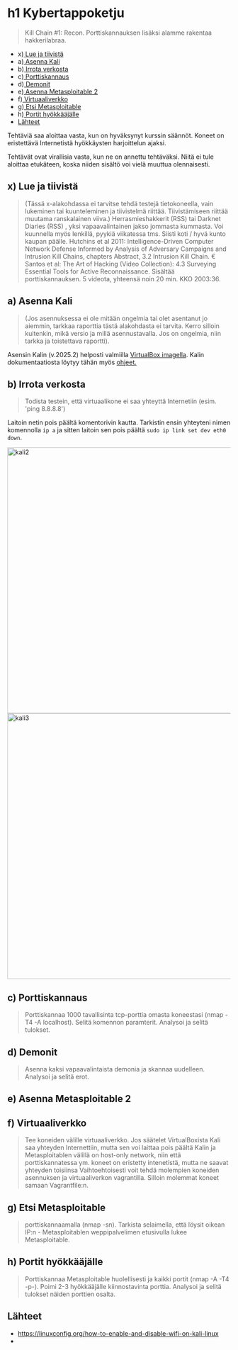 # h1 Kybertappoketju
> Kill Chain #1: Recon. Porttiskannauksen lisäksi alamme rakentaa hakkerilabraa.

- x)[ Lue ja tiivistä ](#x-lue-ja-tiivistä)
- a)[ Asenna Kali ](#a-asenna-kali)
- b)[ Irrota verkosta ](#b-irrota-verkosta)
- c)[ Porttiskannaus ](#c-porttiskannaus)
- d)[ Demonit ](#d-demonit)
- e)[ Asenna Metasploitable 2 ](#e-asenna-metasploitable-2)
- f)[ Virtuaaliverkko ](#f-virtuaaliverkko)
- g)[ Etsi Metasploitable ](#g-etsi-metasploitable)
- h)[ Portit hyökkääjälle ](#h-portit-hyökkääjälle)
- [Lähteet](#lähteet)


Tehtäviä saa aloittaa vasta, kun on hyväksynyt kurssin säännöt. Koneet on eristettävä Internetistä hyökkäysten harjoittelun ajaksi.

Tehtävät ovat virallisia vasta, kun ne on annettu tehtäväksi. Niitä ei tule aloittaa etukäteen, koska niiden sisältö voi vielä muuttua olennaisesti.

## x) Lue ja tiivistä
> (Tässä x-alakohdassa ei tarvitse tehdä testejä tietokoneella, vain lukeminen tai kuunteleminen ja tiivistelmä riittää. Tiivistämiseen riittää muutama ranskalainen viiva.)
        Herrasmieshakkerit (RSS) tai Darknet Diaries (RSS) , yksi vapaavalintainen jakso jommasta kummasta. Voi kuunnella myös lenkillä, pyykiä viikatessa tms. Siisti koti / hyvä kunto kaupan päälle.
        Hutchins et al 2011: Intelligence-Driven Computer Network Defense Informed by Analysis of Adversary Campaigns and Intrusion Kill Chains, chapters Abstract, 3.2 Intrusion Kill Chain.
        € Santos et al: The Art of Hacking (Video Collection): 4.3 Surveying Essential Tools for Active Reconnaissance. Sisältää porttiskannauksen. 5 videota, yhteensä noin 20 min.
        KKO 2003:36.

## a) Asenna Kali
> (Jos asennuksessa ei ole mitään ongelmia tai olet asentanut jo aiemmin, tarkkaa raporttia tästä alakohdasta ei tarvita. Kerro silloin kuitenkin, mikä versio ja millä asennustavalla. Jos on ongelmia, niin tarkka ja toistettava raportti).

Asensin Kalin (v.2025.2) helposti valmiilla [VirtualBox imagella](https://www.kali.org/get-kali/#kali-virtual-machines). Kalin dokumentaatiosta löytyy tähän myös [ohjeet.](https://www.kali.org/docs/virtualization/import-premade-virtualbox/)

## b) Irrota verkosta 
> Todista testein, että virtuaalikone ei saa yhteyttä Internetiin (esim. 'ping 8.8.8.8')

Laitoin netin pois päältä komentorivin kautta. Tarkistin ensin yhteyteni nimen komennolla `ip a` ja sitten laitoin sen pois päältä `sudo ip link set dev eth0 down`.

<img width="600" alt="kali2" src="https://github.com/user-attachments/assets/54af863b-7920-4845-a951-038e85c1b5e6" />
<img width="600" alt="kali3" src="https://github.com/user-attachments/assets/8ed961a8-06ab-4359-8090-cda65704dcae" />



## c) Porttiskannaus
> Porttiskannaa 1000 tavallisinta tcp-porttia omasta koneestasi (nmap -T4 -A localhost). Selitä komennon paramterit. Analysoi ja selitä tulokset.

## d) Demonit
>  Asenna kaksi vapaavalintaista demonia ja skannaa uudelleen. Analysoi ja selitä erot.

## e) Asenna Metasploitable 2 

## f) Virtuaaliverkko
> Tee koneiden välille virtuaaliverkko. Jos säätelet VirtualBoxista
        Kali saa yhteyden Internettiin, mutta sen voi laittaa pois päältä
        Kalin ja Metasploitablen välillä on host-only network, niin että porttiskannatessa ym. koneet on eristetty intenetistä, mutta ne saavat yhteyden toisiinsa
        Vaihtoehtoisesti voit tehdä molempien koneiden asennuksen ja virtuaaliverkon vagrantilla. Silloin molemmat koneet samaan Vagrantfile:n.

## g) Etsi Metasploitable 
> porttiskannaamalla (nmap -sn). Tarkista selaimella, että löysit oikean IP:n - Metasploitablen weppipalvelimen etusivulla lukee Metasploitable.

## h) Portit hyökkääjälle
> Porttiskannaa Metasploitable huolellisesti ja kaikki portit (nmap -A -T4 -p-). Poimi 2-3 hyökkääjälle kiinnostavinta porttia. Analysoi ja selitä tulokset näiden porttien osalta.

## Lähteet
- https://linuxconfig.org/how-to-enable-and-disable-wifi-on-kali-linux
- 
